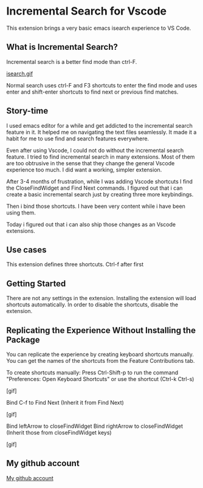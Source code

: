 # Incremental Search for Vscode

<!-- todo: there is many gifs to load -->
<!-- todo: only READme file is needed-->

This extension brings a very basic emacs isearch experience to VS Code.

## What is Incremental Search?

Incremental search is a better find mode than ctrl-F.

[isearch.gif](art.txt)

Normal search uses ctrl-F and F3 shortcuts to enter the find mode and
uses enter and shift-enter shortcuts to find next or previous find matches.

## Story-time

I used emacs editor for a while and get addicted to the incremental search feature in it. It helped me on navigating the text files seamlessly. It made it a habit for me to use find and search features everywhere.

Even after using Vscode, I could not do without the incremental search feature. I tried to find incremental search in many extensions. Most of them are too obtrusive in the sense that they change the general Vscode experience too much. I did want a working, simpler extension.

After 3-4 months of frustration, while I was adding Vscode shortcuts I find the CloseFindWidget and Find Next commands. I figured out that i can create a basic
incremental search just by creating three more keybindings.

Then i bind those shortcuts. I have been very content while i have been using them.

Today i figured out that i can also ship those changes as an Vscode extensions.

## Use cases

This extension defines three shortcuts.
Ctrl-f after first  

## Getting Started

There are not any settings in the extension.
Installing the extension will load shortcuts automatically.
In order to disable the shortcuts, disable the extension.

## Replicating the Experience Without Installing the Package

You can replicate the experience by creating keyboard shortcuts manually.
You can get the names of the shortcuts from the Feature Contributions tab. 

To create shortcuts manually:
Press Ctrl-Shift-p to run the command "Preferences: Open Keyboard Shortcuts"
or use the shortcut (Ctrl-k Ctrl-s)

[gif]


Bind C-f to Find Next
(Inherit it from <enter> Find Next)

[gif]


Bind leftArrow to closeFindWidget
Bind rightArrow to closeFindWidget
(Inherit those from <escape> closeFindWidget keys)

[gif]

## My github account

[My github account](https://github.com/oakasapoglu)
